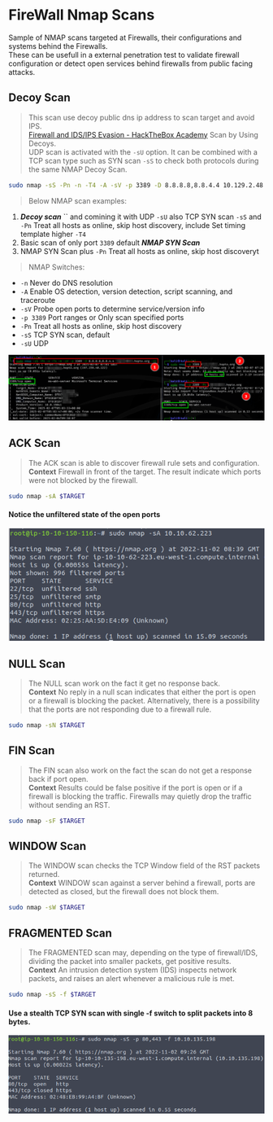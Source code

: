 # FireWall Nmap Scans  

Sample of NMAP scans targeted at Firewalls, their configurations and systems behind the Firewalls.  
These can be usefull in a external penetration test to validate firewall configuration or detect open services behind firewalls from public facing attacks.  

## Decoy Scan  

>This scan use decoy public dns ip address to scan target and avoid IPS.  
>[Firewall and IDS/IPS Evasion - HackTheBox Academy](https://academy.hackthebox.com/module/19/section/106) Scan by Using Decoys.  
>UDP scan is activated with the `-sU` option. It can be combined with a TCP scan type such as SYN scan `-sS` to check both protocols during the same NMAP Decoy Scan.  

```bash
sudo nmap -sS -Pn -n -T4 -A -sV -p 3389 -D 8.8.8.8,8.8.4.4 10.129.2.48 -sU
```  

>Below NMAP scan examples:

1. ***Decoy scan*** `` and comining it with UDP `-sU` also TCP SYN scan `-sS` and `-Pn` Treat all hosts as online, skip host discovery, include Set timing template higher `-T4`
2. Basic scan of only port `3389` default ***NMAP SYN Scan***  
3. NMAP SYN Scan plus `-Pn` Treat all hosts as online, skip host discoveryt  

>NMAP Switches:  

* `-n` Never do DNS resolution  
* `-A` Enable OS detection, version detection, script scanning, and traceroute  
* `-sV` Probe open ports to determine service/version info
* `-p 3389` Port ranges or Only scan specified ports  
* `-Pn` Treat all hosts as online, skip host discovery  
* `-sS` TCP SYN scan, default
* `-sU` UDP  

![firewall-decoy-scan-all-hosts-online.png](firewall-decoy-scan-all-hosts-online.png)  

## ACK Scan

>The ACK scan is able to discover firewall rule sets and configuration.  
>**Context** Firewall in front of the target. The result indicate which ports were not blocked by the firewall. 

```bash
sudo nmap -sA $TARGET
```

#### Notice the unfiltered state of the open ports
![NMAP ACK Scan](firewall-ACT-scan.png)

## NULL Scan

>The NULL scan work on the fact it get no response back.  
>**Context** No reply in a null scan indicates that either the port is open or a firewall is blocking the packet. Alternatively, there is a possibility that the ports are not responding due to a firewall rule.

```bash
sudo nmap -sN $TARGET
```

## FIN Scan

>The FIN scan also work on the fact the scan do not get a response back if port open.  
>**Context** Results could be false positive if the port is open or if a firewall is blocking the traffic. Firewalls may quietly drop the traffic without sending an RST.

```bash
sudo nmap -sF $TARGET
```

## WINDOW Scan

>The WINDOW scan checks the TCP Window field of the RST packets returned.  
>**Context** WINDOW scan against a server behind a firewall, ports are detected as closed, but the firewall does not block them.

```bash
sudo nmap -sW $TARGET
```

## FRAGMENTED Scan

>The FRAGMENTED scan may, depending on the type of firewall/IDS, dividing the packet into smaller packets, get positive results.  
>**Context** An intrusion detection system (IDS) inspects network packets, and raises an alert whenever a malicious rule is met.  

```bash
sudo nmap -sS -f $TARGET
```

####  Use a stealth TCP SYN scan with single -f switch to split packets into 8 bytes. 
![NMAP FRAGMENTED Scan](firewall-IDS-fragment-scan.png)

